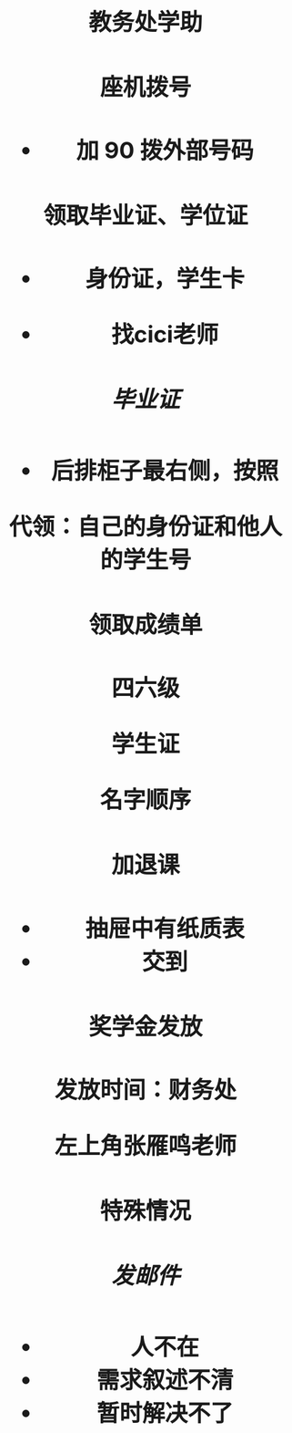 <center><b><div style = "font-size: 40px">教务处学助

#### 座机拨号

- 加 90 拨外部号码



#### 领取毕业证、学位证

- 身份证，学生卡

- 找cici老师

##### 毕业证

- 后排柜子最右侧，按照



**代领**：自己的身份证和他人的学生号



#### 领取成绩单

四六级

学生证

名字顺序



#### 加退课

- 抽屉中有纸质表
- 交到



#### 奖学金发放

发放时间：财务处



左上角张雁鸣老师



#### 特殊情况

##### 发邮件

- 人不在
- 需求叙述不清
- 暂时解决不了